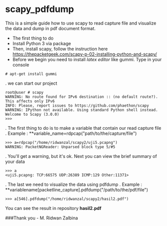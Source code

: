 # scapy_pdfdump
This is a simple guide how to use scapy to read capture file and visualize the data and dump in pdf document format.
* The first thing to do
* Install Python 3 via package
* Then, install scapy, follow the instruction here https://thepacketgeek.com/scapy-p-02-installing-python-and-scapy/
* Before we begin you need to install *latex editor* like gummi. Type in your console    
```
# apt-get install gummi
```
. we can start our project
```
root@user # scapy
WARNING: No route found for IPv6 destination :: (no default route?). This affects only IPv6
INFO: Please, report issues to https://github.com/phaethon/scapy
WARNING: IPython not available. Using standard Python shell instead.
Welcome to Scapy (3.0.0)
>>> 
```
. The first thing to do is to make a variable that contain our read capture file 
. Example : **variable_name=rdpcap("path/to/the/capture/file")
```
>>> a=rdpcap("/home/ridwanzal/scapy2/uji5.pcapng")
WARNING: PacketNGReader: Unparsed block type 5/#5
```
. You'll get a warning, but it's ok. Next you can view the brief summary of your data
```
>>> a
<uji5.pcapng: TCP:66575 UDP:26389 ICMP:129 Other:11371>
```
. The last we need to visualize the data using pdfdump 
. Example : **variablename[packetline_capture].pdfdump("/path/to/the/pdf/file")
```
>>> a[546].pdfdump("/home/ridwanzal/scapy2/hasil2.pdf")
```

You can see the result in repository **hasil2.pdf**


###Thank you - M. Ridwan Zalbina
